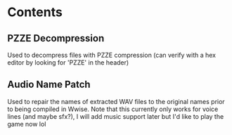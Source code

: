 # Contents

## PZZE Decompression
Used to decompress files with PZZE compression (can verify with a hex editor by looking for 'PZZE' in the header)

## Audio Name Patch
Used to repair the names of extracted WAV files to the original names prior to being compiled in Wwise. Note that this currently only works for voice lines (and maybe sfx?), I will add music support later but I'd like to play the game now lol
